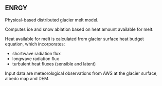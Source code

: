 ## ENRGY
Physical-based distributed glacier melt model.

Computes ice and snow ablation based on heat amount available for melt.

Heat available for melt is calculated from glacier surface heat budget equation, which incorporates:
* shortwave radiation flux
* longwave radiation flux
* turbulent heat fluxes (sensible and latent)

Input data are meteorological observations from AWS at the glacier surface, albedo map and DEM.
